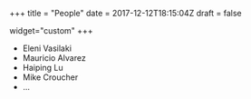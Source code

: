 +++
title = "People"
date = 2017-12-12T18:15:04Z
draft = false

widget="custom"
+++

- Eleni Vasilaki
- Mauricio Alvarez
- Haiping Lu
- Mike Croucher
- ...
